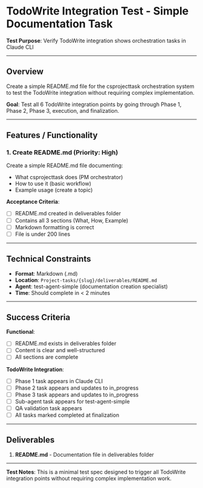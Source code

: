 # TodoWrite Integration Test - Simple Documentation Task

**Test Purpose**: Verify TodoWrite integration shows orchestration tasks in Claude CLI

---

## Overview

Create a simple README.md file for the csprojecttask orchestration system to test the TodoWrite integration without requiring complex implementation.

**Goal**: Test all 6 TodoWrite integration points by going through Phase 1, Phase 2, Phase 3, execution, and finalization.

---

## Features / Functionality

### 1. **Create README.md** (Priority: High)

Create a simple README.md file documenting:
- What csprojecttask does (PM orchestrator)
- How to use it (basic workflow)
- Example usage (create a topic)

**Acceptance Criteria**:
- [ ] README.md created in deliverables folder
- [ ] Contains all 3 sections (What, How, Example)
- [ ] Markdown formatting is correct
- [ ] File is under 200 lines

---

## Technical Constraints

- **Format**: Markdown (.md)
- **Location**: `Project-tasks/{slug}/deliverables/README.md`
- **Agent**: test-agent-simple (documentation creation specialist)
- **Time**: Should complete in < 2 minutes

---

## Success Criteria

**Functional**:
- [ ] README.md exists in deliverables folder
- [ ] Content is clear and well-structured
- [ ] All sections are complete

**TodoWrite Integration**:
- [ ] Phase 1 task appears in Claude CLI
- [ ] Phase 2 task appears and updates to in_progress
- [ ] Phase 3 task appears and updates to in_progress
- [ ] Sub-agent task appears for test-agent-simple
- [ ] QA validation task appears
- [ ] All tasks marked completed at finalization

---

## Deliverables

1. **README.md** - Documentation file in deliverables folder

---

**Test Notes**: This is a minimal test spec designed to trigger all TodoWrite integration points without requiring complex implementation work.
